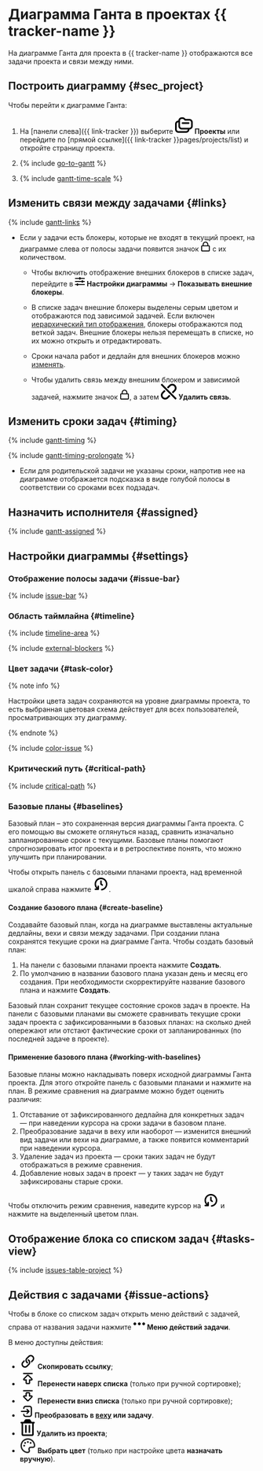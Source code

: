 # Диаграмма Ганта в проектах {{ tracker-name }}

На диаграмме Ганта для проекта в {{ tracker-name }} отображаются все задачи проекта и связи между ними.

## Построить диаграмму {#sec_project}

Чтобы перейти к диаграмме Ганта:

1. На [панели слева]({{ link-tracker }}) выберите ![](../../_assets/tracker/svg/project.svg)&nbsp;**Проекты** или перейдите по [прямой ссылке]({{ link-tracker }}pages/projects/list) и откройте страницу проекта.

1. {% include [go-to-gantt](../../_includes/tracker/go-to-gantt.md) %}

1. {% include [gantt-time-scale](../../_includes/tracker/gantt-time-scale.md) %}

## Изменить связи между задачами {#links}

{% include [gantt-links](../../_includes/tracker/gantt-links.md) %}

* Если у задачи есть блокеры, которые не входят в текущий проект, на диаграмме слева от полосы задачи появится значок ![](../../_assets/tracker/svg/blocker.svg) с их количеством. 

   * Чтобы включить отображение внешних блокеров в списке задач, перейдите в ![](../../_assets/tracker/svg/gantt-settings-button.svg)&nbsp;**Настройки диаграммы** → **Показывать внешние блокеры**.

   * В списке задач внешние блокеры выделены серым цветом и отображаются под зависимой задачей. Если включен [иерархический тип отображения](#trees), блокеры отображаются под веткой задач. Внешние блокеры нельзя перемещать в списке, но их можно открыть и отредактировать.

   * Сроки начала работ и дедлайн для внешних блокеров можно [изменять](#timing).

   * Чтобы удалить связь между внешним блокером и зависимой задачей, нажмите значок ![](../../_assets/tracker/svg/blocker.svg), а затем ![](../../_assets/tracker/svg/del-link.svg) **Удалить связь**.

## Изменить сроки задач {#timing}

{% include [gantt-timing](../../_includes/tracker/gantt-timing.md) %}

{% include [gantt-timing-prolongate](../../_includes/tracker/gantt-timing-prolongate.md) %}

* Если для родительской задачи не указаны сроки, напротив нее на диаграмме отображается подсказка в виде голубой полосы в соответствии со сроками всех подзадач.

## Назначить исполнителя {#assigned}

{% include [gantt-assigned](../../_includes/tracker/gantt-assigned.md) %}

## Настройки диаграммы {#settings}

### Отображение полосы задачи {#issue-bar}

{% include [issue-bar](../../_includes/tracker/issue-bar.md) %}

### Область таймлайна {#timeline}

{% include [timeline-area](../../_includes/tracker/timeline-area.md) %}

{% include [external-blockers](../../_includes/tracker/external-blockers.md) %}

### Цвет задачи {#task-color}

{% note info %}

Настройки цвета задач сохраняются на уровне диаграммы проекта, то есть выбранная цветовая схема действует для всех пользователей, просматривающих эту диаграмму.

{% endnote %}

{% include [color-issue](../../_includes/tracker/color-issue.md) %}

### Критический путь {#critical-path}

{% include [critical-path](../../_includes/tracker/gantt-critical-path.md) %}

### Базовые планы {#baselines}

Базовый план – это сохраненная версия диаграммы Ганта проекта. С его помощью вы сможете оглянуться назад, сравнить изначально запланированные сроки с текущими. Базовые планы помогают спрогнозировать итог проекта и в ретроспективе  понять, что можно улучшить при планировании.

Чтобы открыть панель с базовыми планами проекта, над временной шкалой справа нажмите ![](../../_assets/console-icons/clock-arrow-rotate-left.svg).

#### Создание базового плана {#create-baseline}

Создавайте базовый план, когда на диаграмме выставлены актуальные дедлайны, вехи и связи между задачами. При создании плана сохранятся текущие сроки на диаграмме Ганта. Чтобы создать базовый план:

1. На панели с базовыми планами проекта нажмите **Создать**.
1. По умолчанию в названии базового плана указан день и месяц его создания. При необходимости скорректируйте название базового плана и нажмите **Создать**.

Базовый план сохранит текущее состояние сроков задач в проекте. На панели с базовыми планами вы сможете сравнивать текущие сроки задач проекта с зафиксированными в базовых планах: на сколько дней опережают или отстают фактические сроки от запланированных (по последней задаче в проекте).

#### Применение базового плана {#working-with-baselines}

Базовые планы можно накладывать поверх исходной диаграммы Ганта проекта. Для этого откройте панель с базовыми планами и нажмите на план. В режиме сравнения на диаграмме можно будет оценить различия:

1. Отставание от зафиксированного дедлайна для конкретных задач — при наведении курсора на сроки задачи в базовом плане.
1. Преобразование задачи в веху или наоборот — изменится внешний вид задачи или вехи на диаграмме, а также появится комментарий при наведении курсора.
1. Удаление задач из проекта — сроки таких задач не будут отображаться в режиме сравнения.
1. Добавление новых задач в проект — у таких задач не будут зафиксированы старые сроки.

Чтобы отключить режим сравнения, наведите курсор на ![](../../_assets/console-icons/clock-arrow-rotate-left.svg) и нажмите на выделенный цветом план. 

## Отображение блока со списком задач {#tasks-view}

{% include [issues-table-project](../../_includes/tracker/issues-table-project.md) %}

## Действия с задачами {#issue-actions}

Чтобы в блоке со списком задач открыть меню действий с задачей, справа от названия задачи нажмите ![](../../_assets/tracker/svg/actions.svg) **Меню действий задачи**.

В меню доступны действия:
* ![](../../_assets/tracker/text-edit/link.svg) **Скопировать ссылку**;
* ![](../../_assets/tracker/svg/move-up.svg) **Перенести наверх списка** (только при ручной сортировке);
* ![](../../_assets/tracker/svg/move-down.svg) **Перенести вниз списка** (только при ручной сортировке);
* ![](../../_assets/tracker/svg/convert.svg) **Преобразовать в [веху](../manager/milestones.md) или задачу**.
* ![](../../_assets/tracker/svg/icon-remove.svg) **Удалить из проекта**;
* ![](../../_assets/tracker/svg/gantt-palette.svg) **Выбрать цвет** (только при настройке цвета **назначать вручную**).
